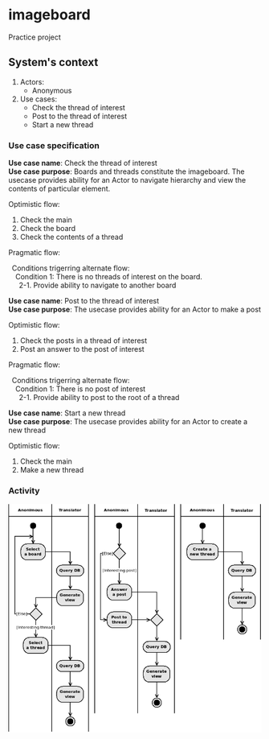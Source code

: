 # imageboard

Practice project


## System's context

1. Actors:
   - Anonymous
1. Use cases:
   - Check the thread of interest
   - Post to the thread of interest
   - Start a new thread


### Use case specification

__Use case name__: Check the thread of interest\
__Use case purpose__: Boards and threads constitute the imageboard. The usecase provides ability for an Actor to navigate hierarchy and view the contents of particular element.

Optimistic flow:

1. Check the main
1. Check the board
1. Check the contents of a thread

Pragmatic flow:

&ensp;Conditions trigerring alternate flow:\
&emsp;Condition 1: There is no threads of interest on the board.\
&emsp;&ensp;2-1. Provide ability to navigate to another board

__Use case name__: Post to the thread of interest\
__Use case purpose__: The usecase provides ability for an Actor to make a post

Optimistic flow:

1. Check the posts in a thread of interest
1. Post an answer to the post of interest

Pragmatic flow:

&ensp;Conditions trigerring alternate flow:\
&emsp;Condition 1: There is no post of interest\
&emsp;&ensp;2-1. Provide ability to post to the root of a thread

__Use case name__: Start a new thread\
__Use case purpose__: The usecase provides ability for an Actor to create a new thread

Optimistic flow:

1. Check the main
1. Make a new thread

### Activity

![activity diagram](./actions.png "Activity diagram")
